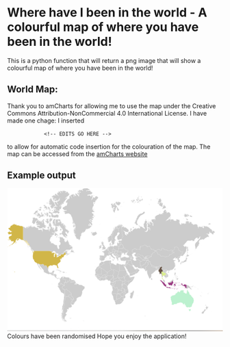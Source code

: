 # Where have I been in the world - A colourful map of where you have been in the world!
This is a python function that will return a png image that will show a colourful map of where you have been in the world!
## World Map:
Thank you to amCharts for allowing me to use the map under the Creative Commons Attribution-NonCommercial 4.0 International License. I have made one chage: I inserted 
```
			<!-- EDITS GO HERE -->

```
to allow for automatic code insertion for the colouration of the map.
The map can be accessed from the [amCharts website](https://www.amcharts.com/svg-maps/?map=world)

## Example output 
![Image of example](example_output/eg.png)
Colours have been randomised
Hope you enjoy the application!
